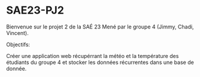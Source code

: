 # SAE23-PJ2
Bienvenue sur le projet  2 de la SAÉ 23 Mené par le groupe 4 (Jimmy, Chadi, Vincent).

Objectifs:

Créer une application web récupérrant la météo et la température des étudiants du groupe 4 et stocker les données récurrentes dans une base de donnée.
